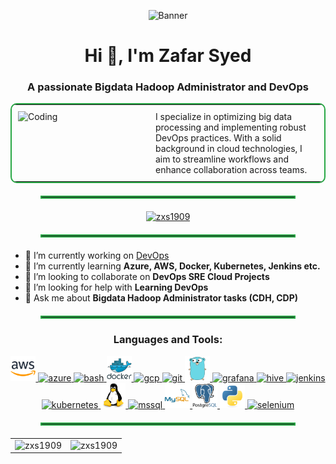 <!-- Banner Image -->
<p align="center">
    <img src="https://nostdahl.com/wp-content/uploads/2020/02/Banner-of-DevOps-vector-illustration-concept-1.png" alt="Banner" width="100%" height="400" />
</p>

<h1 align="center">Hi 👋, I'm Zafar Syed</h1>
<h3 align="center">A passionate Bigdata Hadoop Administrator and DevOps</h3>

<table align="center" style="border-collapse: collapse; border: 2px solid #28a745; border-radius: 10px; overflow: hidden;">
    <tr>
        <td style="padding: 10px; vertical-align: top; width: 200px;">
            <img alt="Coding" width="200" src="https://cdn.dribbble.com/users/1162077/screenshots/3848914/programmer.gif">
        </td>
        <td style="padding: 10px;">
            <p style="margin: 0;">I specialize in optimizing big data processing and implementing robust DevOps practices. With a solid background in cloud technologies, I aim to streamline workflows and enhance collaboration across teams.</p>
        </td>
    </tr>
</table>

<hr style="border: 2px solid #28a745; width: 80%; margin: 20px auto;" />

<p align="center"> 
    <a href="https://github.com/ryo-ma/github-profile-trophy">
        <img src="https://github-profile-trophy.vercel.app/?username=zxs1909" alt="zxs1909" />
    </a> 
</p>

<hr style="border: 2px solid #28a745; width: 80%; margin: 20px auto;" />

- 🔭 I’m currently working on [DevOps](https://github.com/zxs1909/devops_trainig)
- 🌱 I’m currently learning **Azure, AWS, Docker, Kubernetes, Jenkins etc.**
- 👯 I’m looking to collaborate on **DevOps SRE Cloud Projects**
- 🤝 I’m looking for help with **Learning DevOps**
- 💬 Ask me about **Bigdata Hadoop Administrator tasks (CDH, CDP)**

<hr style="border: 2px solid #28a745; width: 80%; margin: 20px auto;" />

<h3 align="center">Languages and Tools:</h3>
<p align="center">
    <a href="https://aws.amazon.com" target="_blank" rel="noreferrer">
        <img src="https://raw.githubusercontent.com/devicons/devicon/master/icons/amazonwebservices/amazonwebservices-original-wordmark.svg" alt="aws" width="40" height="40"/>
    </a>
    <a href="https://azure.microsoft.com/en-in/" target="_blank" rel="noreferrer">
        <img src="https://www.vectorlogo.zone/logos/microsoft_azure/microsoft_azure-icon.svg" alt="azure" width="40" height="40"/>
    </a>
    <a href="https://www.gnu.org/software/bash/" target="_blank" rel="noreferrer">
        <img src="https://www.vectorlogo.zone/logos/gnu_bash/gnu_bash-icon.svg" alt="bash" width="40" height="40"/>
    </a>
    <a href="https://www.docker.com/" target="_blank" rel="noreferrer">
        <img src="https://raw.githubusercontent.com/devicons/devicon/master/icons/docker/docker-original-wordmark.svg" alt="docker" width="40" height="40"/>
    </a>
    <a href="https://cloud.google.com" target="_blank" rel="noreferrer">
        <img src="https://www.vectorlogo.zone/logos/google_cloud/google_cloud-icon.svg" alt="gcp" width="40" height="40"/>
    </a>
    <a href="https://git-scm.com/" target="_blank" rel="noreferrer">
        <img src="https://www.vectorlogo.zone/logos/git-scm/git-scm-icon.svg" alt="git" width="40" height="40"/>
    </a>
    <a href="https://golang.org" target="_blank" rel="noreferrer">
        <img src="https://raw.githubusercontent.com/devicons/devicon/master/icons/go/go-original.svg" alt="go" width="40" height="40"/>
    </a>
    <a href="https://grafana.com" target="_blank" rel="noreferrer">
        <img src="https://www.vectorlogo.zone/logos/grafana/grafana-icon.svg" alt="grafana" width="40" height="40"/>
    </a>
    <a href="https://hive.apache.org/" target="_blank" rel="noreferrer">
        <img src="https://www.vectorlogo.zone/logos/apache_hive/apache_hive-icon.svg" alt="hive" width="40" height="40"/>
    </a>
    <a href="https://www.jenkins.io" target="_blank" rel="noreferrer">
        <img src="https://www.vectorlogo.zone/logos/jenkins/jenkins-icon.svg" alt="jenkins" width="40" height="40"/>
    </a>
    <a href="https://kubernetes.io" target="_blank" rel="noreferrer">
        <img src="https://www.vectorlogo.zone/logos/kubernetes/kubernetes-icon.svg" alt="kubernetes" width="40" height="40"/>
    </a>
    <a href="https://www.linux.org/" target="_blank" rel="noreferrer">
        <img src="https://raw.githubusercontent.com/devicons/devicon/master/icons/linux/linux-original.svg" alt="linux" width="40" height="40"/>
    </a>
    <a href="https://www.microsoft.com/en-us/sql-server" target="_blank" rel="noreferrer">
        <img src="https://www.svgrepo.com/show/303229/microsoft-sql-server-logo.svg" alt="mssql" width="40" height="40"/>
    </a>
    <a href="https://www.mysql.com/" target="_blank" rel="noreferrer">
        <img src="https://raw.githubusercontent.com/devicons/devicon/master/icons/mysql/mysql-original-wordmark.svg" alt="mysql" width="40" height="40"/>
    </a>
    <a href="https://www.postgresql.org" target="_blank" rel="noreferrer">
        <img src="https://raw.githubusercontent.com/devicons/devicon/master/icons/postgresql/postgresql-original-wordmark.svg" alt="postgresql" width="40" height="40"/>
    </a>
    <a href="https://www.python.org" target="_blank" rel="noreferrer">
        <img src="https://raw.githubusercontent.com/devicons/devicon/master/icons/python/python-original.svg" alt="python" width="40" height="40"/>
    </a>
    <a href="https://www.selenium.dev" target="_blank" rel="noreferrer">
        <img src="https://raw.githubusercontent.com/detain/svg-logos/780f25886640cef088af994181646db2f6b1a3f8/svg/selenium-logo.svg" alt="selenium" width="40" height="40"/>
    </a>
</p>

<hr style="border: 2px solid #28a745; width: 80%; margin: 20px auto;" />

<table align="center">
    <tr>
        <td>
            <img src="https://github-readme-stats.vercel.app/api?username=zxs1909&show_icons=true&locale=en" alt="zxs1909" />
        </td>
        <td>
            <img src="https://github-readme-streak-stats.herokuapp.com/?user=zxs1909&" alt="zxs1909" />
        </td>
    </tr>
</table>
